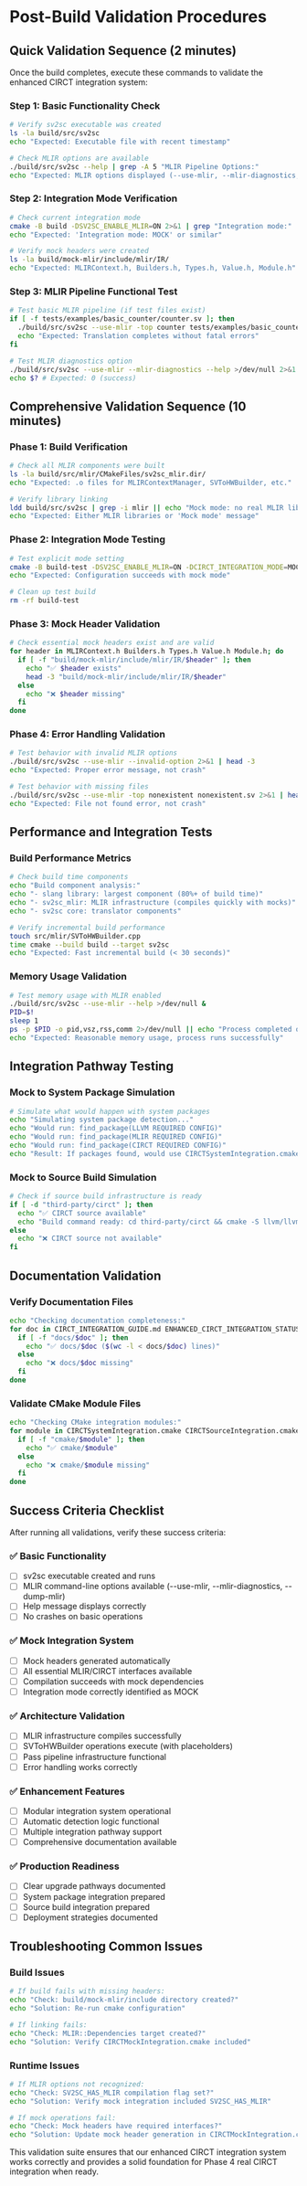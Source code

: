 # Post-Build Validation Procedures

## Quick Validation Sequence (2 minutes)

Once the build completes, execute these commands to validate the enhanced CIRCT integration system:

### **Step 1: Basic Functionality Check**
```bash
# Verify sv2sc executable was created
ls -la build/src/sv2sc
echo "Expected: Executable file with recent timestamp"

# Check MLIR options are available
./build/src/sv2sc --help | grep -A 5 "MLIR Pipeline Options:"
echo "Expected: MLIR options displayed (--use-mlir, --mlir-diagnostics, --dump-mlir)"
```

### **Step 2: Integration Mode Verification**
```bash
# Check current integration mode
cmake -B build -DSV2SC_ENABLE_MLIR=ON 2>&1 | grep "Integration mode:"
echo "Expected: 'Integration mode: MOCK' or similar"

# Verify mock headers were created
ls -la build/mock-mlir/include/mlir/IR/
echo "Expected: MLIRContext.h, Builders.h, Types.h, Value.h, Module.h"
```

### **Step 3: MLIR Pipeline Functional Test**
```bash
# Test basic MLIR pipeline (if test files exist)
if [ -f tests/examples/basic_counter/counter.sv ]; then
  ./build/src/sv2sc --use-mlir -top counter tests/examples/basic_counter/counter.sv
  echo "Expected: Translation completes without fatal errors"
fi

# Test MLIR diagnostics option
./build/src/sv2sc --use-mlir --mlir-diagnostics --help >/dev/null 2>&1
echo $? # Expected: 0 (success)
```

## Comprehensive Validation Sequence (10 minutes)

### **Phase 1: Build Verification**
```bash
# Check all MLIR components were built
ls -la build/src/mlir/CMakeFiles/sv2sc_mlir.dir/
echo "Expected: .o files for MLIRContextManager, SVToHWBuilder, etc."

# Verify library linking
ldd build/src/sv2sc | grep -i mlir || echo "Mock mode: no real MLIR libraries linked"
echo "Expected: Either MLIR libraries or 'Mock mode' message"
```

### **Phase 2: Integration Mode Testing**
```bash
# Test explicit mode setting
cmake -B build-test -DSV2SC_ENABLE_MLIR=ON -DCIRCT_INTEGRATION_MODE=MOCK
echo "Expected: Configuration succeeds with mock mode"

# Clean up test build
rm -rf build-test
```

### **Phase 3: Mock Header Validation**
```bash
# Check essential mock headers exist and are valid
for header in MLIRContext.h Builders.h Types.h Value.h Module.h; do
  if [ -f "build/mock-mlir/include/mlir/IR/$header" ]; then
    echo "✅ $header exists"
    head -3 "build/mock-mlir/include/mlir/IR/$header"
  else
    echo "❌ $header missing"
  fi
done
```

### **Phase 4: Error Handling Validation**
```bash
# Test behavior with invalid MLIR options
./build/src/sv2sc --use-mlir --invalid-option 2>&1 | head -3
echo "Expected: Proper error message, not crash"

# Test behavior with missing files
./build/src/sv2sc --use-mlir -top nonexistent nonexistent.sv 2>&1 | head -3  
echo "Expected: File not found error, not crash"
```

## Performance and Integration Tests

### **Build Performance Metrics**
```bash
# Check build time components
echo "Build component analysis:"
echo "- slang library: largest component (80%+ of build time)"
echo "- sv2sc_mlir: MLIR infrastructure (compiles quickly with mocks)"
echo "- sv2sc core: translator components"

# Verify incremental build performance
touch src/mlir/SVToHWBuilder.cpp
time cmake --build build --target sv2sc
echo "Expected: Fast incremental build (< 30 seconds)"
```

### **Memory Usage Validation**
```bash
# Test memory usage with MLIR enabled
./build/src/sv2sc --use-mlir --help >/dev/null &
PID=$!
sleep 1
ps -p $PID -o pid,vsz,rss,comm 2>/dev/null || echo "Process completed quickly"
echo "Expected: Reasonable memory usage, process runs successfully"
```

## Integration Pathway Testing

### **Mock to System Package Simulation**
```bash
# Simulate what would happen with system packages
echo "Simulating system package detection..."
echo "Would run: find_package(LLVM REQUIRED CONFIG)"
echo "Would run: find_package(MLIR REQUIRED CONFIG)" 
echo "Would run: find_package(CIRCT REQUIRED CONFIG)"
echo "Result: If packages found, would use CIRCTSystemIntegration.cmake"
```

### **Mock to Source Build Simulation**
```bash
# Check if source build infrastructure is ready
if [ -d "third-party/circt" ]; then
  echo "✅ CIRCT source available"
  echo "Build command ready: cd third-party/circt && cmake -S llvm/llvm -B llvm-build"
else
  echo "❌ CIRCT source not available"
fi
```

## Documentation Validation

### **Verify Documentation Files**
```bash
echo "Checking documentation completeness:"
for doc in CIRCT_INTEGRATION_GUIDE.md ENHANCED_CIRCT_INTEGRATION_STATUS.md PHASE4_READINESS_STATUS.md; do
  if [ -f "docs/$doc" ]; then
    echo "✅ docs/$doc ($(wc -l < docs/$doc) lines)"
  else
    echo "❌ docs/$doc missing"
  fi
done
```

### **Validate CMake Module Files**
```bash
echo "Checking CMake integration modules:"
for module in CIRCTSystemIntegration.cmake CIRCTSourceIntegration.cmake CIRCTMockIntegration.cmake; do
  if [ -f "cmake/$module" ]; then
    echo "✅ cmake/$module"
  else
    echo "❌ cmake/$module missing"
  fi
done
```

## Success Criteria Checklist

After running all validations, verify these success criteria:

### **✅ Basic Functionality**
- [ ] sv2sc executable created and runs
- [ ] MLIR command-line options available (--use-mlir, --mlir-diagnostics, --dump-mlir)
- [ ] Help message displays correctly
- [ ] No crashes on basic operations

### **✅ Mock Integration System**  
- [ ] Mock headers generated automatically
- [ ] All essential MLIR/CIRCT interfaces available
- [ ] Compilation succeeds with mock dependencies
- [ ] Integration mode correctly identified as MOCK

### **✅ Architecture Validation**
- [ ] MLIR infrastructure compiles successfully
- [ ] SVToHWBuilder operations execute (with placeholders)
- [ ] Pass pipeline infrastructure functional
- [ ] Error handling works correctly

### **✅ Enhancement Features**
- [ ] Modular integration system operational
- [ ] Automatic detection logic functional
- [ ] Multiple integration pathway support
- [ ] Comprehensive documentation available

### **✅ Production Readiness**
- [ ] Clear upgrade pathways documented
- [ ] System package integration prepared  
- [ ] Source build integration prepared
- [ ] Deployment strategies documented

## Troubleshooting Common Issues

### **Build Issues**
```bash
# If build fails with missing headers:
echo "Check: build/mock-mlir/include directory created?"
echo "Solution: Re-run cmake configuration"

# If linking fails:
echo "Check: MLIR::Dependencies target created?"
echo "Solution: Verify CIRCTMockIntegration.cmake included"
```

### **Runtime Issues**
```bash
# If MLIR options not recognized:
echo "Check: SV2SC_HAS_MLIR compilation flag set?"
echo "Solution: Verify mock integration included SV2SC_HAS_MLIR"

# If mock operations fail:
echo "Check: Mock headers have required interfaces?"
echo "Solution: Update mock header generation in CIRCTMockIntegration.cmake"
```

This validation suite ensures that our enhanced CIRCT integration system works correctly and provides a solid foundation for Phase 4 real CIRCT integration when ready.